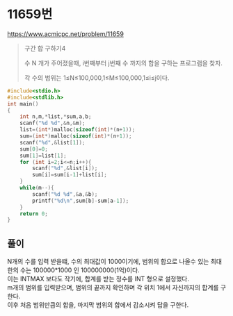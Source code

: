 # 11659번
https://www.acmicpc.net/problem/11659
>구간 합 구하기4
>
>수 N 개가 주어졌을때, i번째부터 j번쨰 수 까지의 합을 구하는 프로그램을 찾자.
>
>각 수의 범위는 1≤N≤100,000,1≤M≤100,000,1≤i≤j이다.
```c
#include<stdio.h>
#include<stdlib.h>
int main()
{
	int n,m,*list,*sum,a,b;
	scanf("%d %d",&n,&m);
	list=(int*)malloc(sizeof(int)*(n+1));
	sum=(int*)malloc(sizeof(int)*(n+1));
	scanf("%d",&list[1]);
	sum[0]=0;
	sum[1]=list[1];
	for (int i=2;i<=n;i++){
		scanf("%d",&list[i]);
		sum[i]=sum[i-1]+list[i];
	}
	while(m--){
		scanf("%d %d",&a,&b);
		printf("%d\n",sum[b]-sum[a-1]);
	}
	return 0;
}
```
## 풀이
N개의 수를 입력 받을떄, 수의 최대값이 1000이기에, 범위의 합으로 나올수 있는 최대한의 수는 100000*1000 인 100000000(1억)이다.<br>
이는 INTMAX 보다도 작기에, 합계를 받는 정수를 INT 형으로 설정했다.<br>
m개의 범위를 입력받으며, 범위의 끝까지 확인하며 각 위치 1에서 자신까지의 합계를 구한다.<br>
이후 처음 범위만큼의 합을, 마지막 범위의 합에서 감소시켜 답을 구한다.
